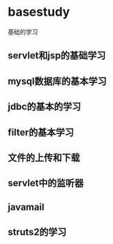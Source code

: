 # basestudy
基础的学习
## servlet和jsp的基础学习
## mysql数据库的基本学习
## jdbc的基本的学习
## filter的基本学习
## 文件的上传和下载
## servlet中的监听器
## javamail
## struts2的学习




